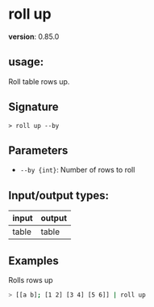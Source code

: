 # roll up

**version**: 0.85.0

## **usage**:

Roll table rows up.

## Signature

`> roll up --by`

## Parameters

- `--by {int}`: Number of rows to roll

## Input/output types:

| input | output |
| ----- | ------ |
| table | table  |

## Examples

Rolls rows up

```bash
> [[a b]; [1 2] [3 4] [5 6]] | roll up
```
